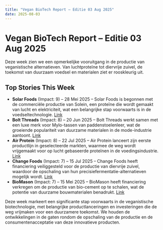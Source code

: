 ```yaml
---
title: "Vegan BioTech Report – Editie 03 Aug 2025"
date: 2025-08-03
---
```


# Vegan BioTech Report – Editie 03 Aug 2025

Deze week zien we een opmerkelijke vooruitgang in de productie van veganistische alternatieven. Van luchtproteïne tot diervrije zuivel, de toekomst van duurzaam voedsel en materialen ziet er rooskleurig uit.

## Top Stories This Week

*   **Solar Foods** (Impact: 9) – 28 Mei 2025 – Solar Foods is begonnen met de commerciële productie van Solein, een proteïne die wordt gemaakt van lucht en elektriciteit, wat een belangrijke stap voorwaarts is in de voedseltechnologie. [Link](https://www.google.com/search?q=Solar+Foods+Solein+commercial+production)
*   **Bolt Threads** (Impact: 8) – 20 Jun 2025 – Bolt Threads werkt samen met een luxe merk voor Mylo-tassen van paddenstoelenleer, wat de groeiende populariteit van duurzame materialen in de mode-industrie aantoont. [Link](https://www.google.com/search?q=Bolt+Threads+Mylo+mushroom+leather+bags)
*   **Air Protein** (Impact: 8) – 22 Jul 2025 – Air Protein lanceert zijn eerste productlijn in geselecteerde markten, waarmee de weg wordt vrijgemaakt voor op lucht gebaseerde proteïnen in de voedingsindustrie. [Link](https://www.google.com/search?q=Air+Protein+product+launch)
*   **Change Foods** (Impact: 7) – 15 Jul 2025 – Change Foods heeft financiering veiliggesteld voor de productie van diervrije zuivel, waardoor de opschaling van hun precisiefermentatie-alternatieven mogelijk wordt. [Link](https://www.google.com/search?q=Change+Foods+animal-free+dairy+funding)
*   **BioMason** (Impact: 7) – 15 Mei 2025 – BioMason heeft financiering verkregen om de productie van bio-cement op te schalen, wat de potentie van duurzame bouwmaterialen benadrukt. [Link](https://www.google.com/search?q=BioMason+bio-cement+funding)

Deze week markeert een significante stap voorwaarts in de veganistische biotechnologie, met belangrijke productlanceringen en investeringen die de weg vrijmaken voor een duurzamere toekomst. We houden de ontwikkelingen in de gaten rondom de opschaling van de productie en de consumentenacceptatie van deze innovatieve producten.